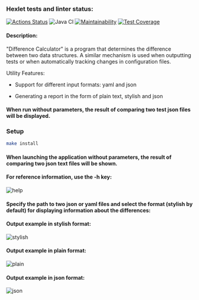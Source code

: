 ### Hexlet tests and linter status:
[![Actions Status](https://github.com/a-oselkov/java-project-71/workflows/hexlet-check/badge.svg)](https://github.com/a-oselkov/java-project-71/actions)
![Java CI](https://github.com/a-oselkov/java-project-71/workflows/Java%20CI/badge.svg)
[![Maintainability](https://api.codeclimate.com/v1/badges/dca3f212580f81ad7a82/maintainability)](https://codeclimate.com/github/a-oselkov/java-project-71/maintainability)
[![Test Coverage](https://api.codeclimate.com/v1/badges/dca3f212580f81ad7a82/test_coverage)](https://codeclimate.com/github/a-oselkov/java-project-71/test_coverage)

#### Description:

"Difference Calculator" is a program that determines the difference between two data structures. A similar mechanism is used when outputting tests or when automatically tracking changes in configuration files.

Utility Features:

- Support for different input formats: yaml and json

- Generating a report in the form of plain text, stylish and json

#### When run without parameters, the result of comparing two test json files will be displayed.


### Setup
```sh
make install
```


#### When launching the application without parameters, the result of comparing two json text files will be shown.


#### For reference information, use the <strong>-h</strong> key:

![help](https://user-images.githubusercontent.com/122821639/221960796-72e1d7e1-5130-40a0-950e-ac68c4a20ea6.png)

#### Specify the path to two json or yaml files and select the format (stylish by default) for displaying information about the differences: 

#### Output example in stylish format:

![stylish](https://user-images.githubusercontent.com/122821639/221957686-98f003c1-ac0b-4488-87eb-b58c6ab2af99.png)

#### Output example in plain format:

![plain](https://user-images.githubusercontent.com/122821639/221958077-ac030872-9353-404d-a7ec-ecf9b14f88d1.png)

#### Output example in json format:

![json](https://user-images.githubusercontent.com/122821639/221958367-8899c052-5832-4856-9b67-4321960320df.png)

